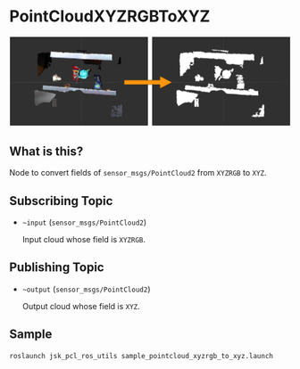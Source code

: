 # PointCloudXYZRGBToXYZ

![](images/pointcloud_xyzrgb_to_xyz.png)

## What is this?

Node to convert fields of `sensor_msgs/PointCloud2` from `XYZRGB` to `XYZ`.


## Subscribing Topic

* `~input` (`sensor_msgs/PointCloud2`)

  Input cloud whose field is `XYZRGB`.


## Publishing Topic

* `~output` (`sensor_msgs/PointCloud2`)

  Output cloud whose field is `XYZ`.


## Sample

```bash
roslaunch jsk_pcl_ros_utils sample_pointcloud_xyzrgb_to_xyz.launch
```
